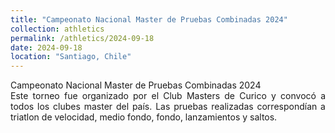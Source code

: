 ```yaml
---
title: "Campeonato Nacional Master de Pruebas Combinadas 2024"
collection: athletics
permalink: /athletics/2024-09-18
date: 2024-09-18
location: "Santiago, Chile"
---
```

<div style="text-align: justify;">Campeonato Nacional Master de Pruebas Combinadas 2024 </div>
<div style="text-align: justify;">Este torneo fue organizado por el Club Masters de Curico y convocó a todos los clubes master del país. Las pruebas realizadas correspondían a triatlon
de velocidad, medio fondo, fondo, lanzamientos y saltos.</div>


